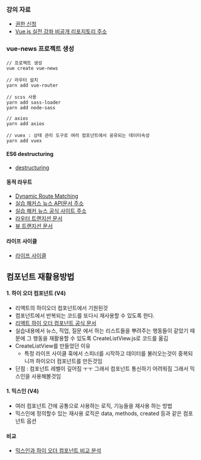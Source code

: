 ### 강의 자료
- [권한 신청](https://gist.github.com/joshua1988/3fd36e04623aa42d536d8dbae37290de)
- [Vue.js 실전 강좌 비공개 리포지토리 주소](https://github.com/joshua1988/vue-advanced)

### vue-news 프로젝트 생성
~~~
// 프로젝트 생성
vue create vue-news

// 라우터 설치
yarn add vue-router

// scss 사용
yarn add sass-loader 
yarn add node-sass

// axios
yarn add axios

// vuex : 상태 관리 도구로 여러 컴포넌트에서 굥유되는 데이터속성
yarn add vuex
~~~

#### ES6 destructuring
- [destructuring](https://joshua1988.github.io/es6-online-book/destructuring.html)

#### 동적 라우트
- [Dynamic Route Matching](https://router.vuejs.org/guide/essentials/dynamic-matching.html)
- [실습 해커스 뉴스 API문서 주소](https://github.com/tastejs/hacker-news-pwas/blob/master/docs/api.md)
- [실습 해커 뉴스 공식 사이트 주소](https://news.ycombinator.com/)
- [라우터 트랜지션 문서](https://router.vuejs.org/guide/advanced/transitions.html#per-route-transition)
- [뷰 트랜지션 문서](https://vuejs.org/v2/guide/transitions.html)


#### 라이프 사이클 
- [라이프 사이클](https://beomy.tistory.com/47)


## 컴포넌트 재활용방법
#### 1. 하이 오더 컴포넌트 (V4)
- 리액트의 하이오더 컴포넌트에서 기원된것
- 컴포넌트에서 반복되는 코드를 또다시 재사용할 수 있도록 한다.
- [리액트 하이 오더 컴포넌트 공식 문서](https://reactjs.org/docs/higher-order-components.html)
- 실습내용에서 뉴스, 직업, 질문 에서 하는 리스트들을 뿌려주는 행동들이 같았기 때문에 그 행동을 재활용할 수 있도록 CreateListView.js로 코드를 옮김
- CreateListView를 만들었던 이유 
  - 특정 라이프 사이클 훅에서 스피너를 시작하고 데이터를 불러오는것이 중복되니까 하이오더 컴포넌트를 만든것임
- 단점 : 컴포넌트 레벨이 깊어짐 ㅜㅜ 그래서 컴포넌트 통신하기 어려워짐 그래서 믹스인을 사용해볼것임

#### 1. 믹스인 (V4)
- 여러 컴포넌트 간에 공통으로 사용하는 로직, 기능들을 재사용 하는 방법
- 믹스인에 정의할수 있는 재사용 로직은 data, methods, created 등과 같은 컴포넌트 옵션

#### 비교
- [믹스인과 하이 오더 컴포넌트 비교 분석](https://joshua1988.github.io/vue-camp/reuse/mixins-vs-hoc.html#hoc-vs-mixins)